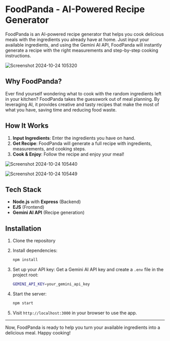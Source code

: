 # FoodPanda - AI-Powered Recipe Generator

FoodPanda is an AI-powered recipe generator that helps you cook delicious meals with the ingredients you already have at home. Just input your available ingredients, and using the Gemini AI API, FoodPanda will instantly generate a recipe with the right measurements and step-by-step cooking instructions.

![Screenshot 2024-10-24 105320](https://github.com/user-attachments/assets/3d31025b-b1bf-4223-bfee-237639846ff7)

## Why FoodPanda?

Ever find yourself wondering what to cook with the random ingredients left in your kitchen? FoodPanda takes the guesswork out of meal planning. By leveraging AI, it provides creative and tasty recipes that make the most of what you have, saving time and reducing food waste.

## How It Works

1. **Input Ingredients**: Enter the ingredients you have on hand.
2. **Get Recipe**: FoodPanda will generate a full recipe with ingredients, measurements, and cooking steps.
3. **Cook & Enjoy**: Follow the recipe and enjoy your meal!

![Screenshot 2024-10-24 105440](https://github.com/user-attachments/assets/4367d675-e1b1-4bcd-8af0-ff41d63e27df)

![Screenshot 2024-10-24 105449](https://github.com/user-attachments/assets/a96b37ec-547d-48b3-ada8-aab4b79d489a)

## Tech Stack

- **Node.js** with **Express** (Backend)
- **EJS** (Frontend)
- **Gemini AI API** (Recipe generation)

## Installation

1. Clone the repository

  
2. Install dependencies:
   ```bash
   npm install
   ```

3. Set up your API key:
   Get a Gemini AI API key and create a `.env` file in the project root:
     ```bash
     GEMINI_API_KEY=your_gemini_api_key
     ```

4. Start the server:
   ```bash
   npm start
   ```

5. Visit `http://localhost:3000` in your browser to use the app.

---

Now, FoodPanda is ready to help you turn your available ingredients into a delicious meal. Happy cooking!
